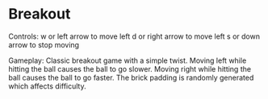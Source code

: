 # Breakout

Controls:
w or left arrow to move left
d or right arrow to move left
s or down arrow to stop moving

Gameplay:
Classic breakout game with a simple twist. Moving left while hitting the ball causes the ball to go slower. Moving right while hitting the ball causes the ball to go faster. The brick padding is randomly generated which affects difficulty.
